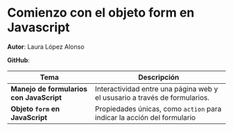 # Comienzo con el objeto form en Javascript

**Autor**: Laura López Alonso 

**GitHub**:

| Tema | Descripción |
| ---- | ----------- |
| **Manejo de formularios con JavaScript** | Interactividad entre una página web y el ususario a través de formularios. |
| **Objeto `form` en JavaScript** | Propiedades únicas, como `action` para indicar la acción del formulario |